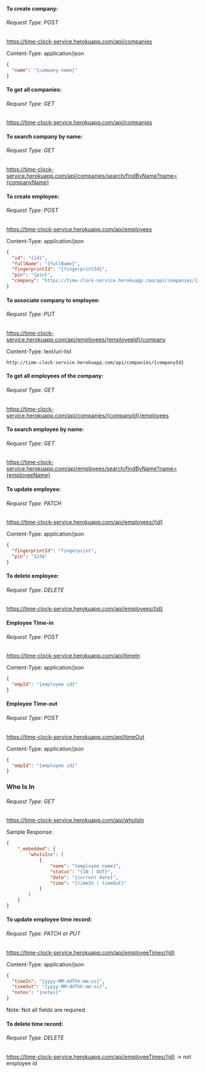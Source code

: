 #### To create company:
###### Request Type: POST
https://time-clock-service.herokuapp.com/api/companies

Content-Type: application/json
```json
{
  "name": "{company name}"
}
```

#### To get all companies:
###### Request Type: GET
https://time-clock-service.herokuapp.com/api/companies

#### To search company by name:
###### Request Type: GET
https://time-clock-service.herokuapp.com/api/companies/search/findByName?name={companyName}


#### To create employee:
###### Request Type: POST
https://time-clock-service.herokuapp.com/api/employees

Content-Type: application/json
```json
{
  "id": "{id}",
  "fullName": "{fullName}",
  "fingerprintId": "{fingerprintId}",
  "pin": "{pin}",
  "company": "https://time-clock-service.herokuapp.com/api/companies/{id}"
}
```

#### To associate company to employee:
###### Request Type: PUT
https://time-clock-service.herokuapp.com/api/employees/{employeeId}/company

Content-Type: text/uri-list
```
http://time-clock-service.herokuapp.com/api/companies/{companyId}
```

#### To get all employees of the company:
###### Request Type: GET
https://time-clock-service.herokuapp.com/api/companies/{companyId}/employees


#### To search employee by name:
###### Request Type: GET
https://time-clock-service.herokuapp.com/api/employees/search/findByName?name={employeeName}

#### To update employee:
###### Request Type: PATCH
https://time-clock-service.herokuapp.com/api/employees/{id}

Content-Type: application/json
```json
{
  "fingerprintId": "fingerprint",
  "pin": "1234"
}
```

#### To delete employee:
###### Request Type: DELETE
https://time-clock-service.herokuapp.com/api/employees/{id}

#### Employee Time-in
###### Request Type: POST
https://time-clock-service.herokuapp.com/api/timeIn

Content-Type: application/json
```json
{
  "empId": "{employee id}"
}
```

#### Employee Time-out
###### Request Type: POST
https://time-clock-service.herokuapp.com/api/timeOut

Content-Type: application/json
```json
{
  "empId": "{employee id}"
}
```

### Who Is In
###### Request Type: GET
https://time-clock-service.herokuapp.com/api/whoIsIn

Sample Response:
```json
{
    "_embedded": {
        "whoIsIns": [
            {
                "name": "{employee name}",
                "status": "{IN | OUT}",
                "date": "{current date}",
                "time": "{timeIn | timeOut}"
            }
        ]
    }
}
```

#### To update employee time record:
###### Request Type: PATCH or PUT
https://time-clock-service.herokuapp.com/api/employeeTimes/{id}

Content-Type: application/json
```json
{
  "timeIn": "{yyyy-MM-ddThh:mm:ss}",
  "timeOut": "{yyyy-MM-ddThh:mm:ss}",
  "notes": "{notes}"
}
```
Note: Not all fields are required.

#### To delete time record:
###### Request Type: DELETE
https://time-clock-service.herokuapp.com/api/employeeTimes/{id} -> not employee id


